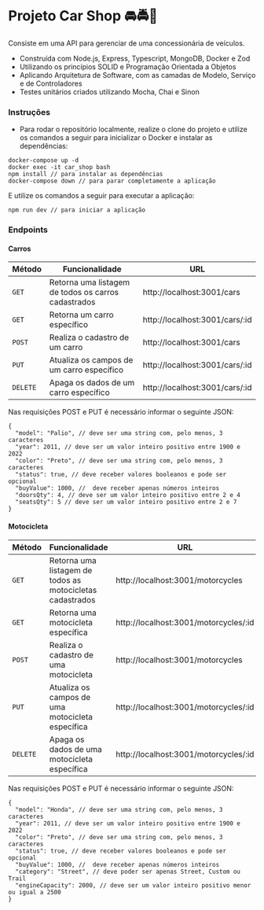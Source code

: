 # Projeto Car Shop 🚘🚔🚖

Consiste em uma API para gerenciar de uma concessionária de veículos. 

* Construída com Node.js, Express, Typescript, MongoDB, Docker e Zod
* Utilizando os princípios SOLID e Programação Orientada a Objetos
* Aplicando Arquitetura de Software, com as camadas de Modelo, Serviço e de Controladores
* Testes unitários criados utilizando Mocha, Chai e Sinon


### Instruções

- Para rodar o repositório localmente, realize o clone do projeto e utilize os comandos a seguir para inicializar o Docker e instalar as dependências:

```
docker-compose up -d
docker exec -it car_shop bash
npm install // para instalar as dependências
docker-compose down // para parar completamente a aplicação
```

E utilize os comandos a seguir para executar a aplicação:

```
npm run dev // para iniciar a aplicação
```

### Endpoints

#### Carros

| Método | Funcionalidade | URL |
|---|---|---|
| `GET` | Retorna uma listagem de todos os carros cadastrados | http://localhost:3001/cars |
| `GET` | Retorna um carro específico | http://localhost:3001/cars/:id |
| `POST` | Realiza o cadastro de um carro | http://localhost:3001/cars |
| `PUT` | Atualiza os campos de um carro específico | http://localhost:3001/cars/:id |
| `DELETE` | Apaga os dados de um carro específico | http://localhost:3001/cars/:id |

Nas requisições POST e PUT é necessário informar o seguinte JSON:

```
{
  "model": "Palio", // deve ser uma string com, pelo menos, 3 caracteres
  "year": 2011, // deve ser um valor inteiro positivo entre 1900 e 2022
  "color": "Preto", // deve ser uma string com, pelo menos, 3 caracteres
  "status": true, // deve receber valores booleanos e pode ser opcional
  "buyValue": 1000, //  deve receber apenas números inteiros
  "doorsQty": 4, // deve ser um valor inteiro positivo entre 2 e 4
  "seatsQty": 5 // deve ser um valor inteiro positivo entre 2 e 7 
}
```

#### Motocicleta

| Método | Funcionalidade | URL |
|---|---|---|
| `GET` | Retorna uma listagem de todos as motocicletas cadastrados | http://localhost:3001/motorcycles |
| `GET` | Retorna uma motocicleta específica | http://localhost:3001/motorcycles/:id |
| `POST` | Realiza o cadastro de uma motocicleta | http://localhost:3001/motorcycles |
| `PUT` | Atualiza os campos de uma motocicleta específica | http://localhost:3001/motorcycles/:id |
| `DELETE` | Apaga os dados de uma motocicleta específica | http://localhost:3001/motorcycles/:id |

Nas requisições POST e PUT é necessário informar o seguinte JSON:

```
{
  "model": "Honda", // deve ser uma string com, pelo menos, 3 caracteres
  "year": 2011, // deve ser um valor inteiro positivo entre 1900 e 2022
  "color": "Preto", // deve ser uma string com, pelo menos, 3 caracteres
  "status": true, // deve receber valores booleanos e pode ser opcional
  "buyValue": 1000, //  deve receber apenas números inteiros
  "category": "Street", // deve poder ser apenas Street, Custom ou Trail
  "engineCapacity": 2000, // deve ser um valor inteiro positivo menor ou igual a 2500
}
```
